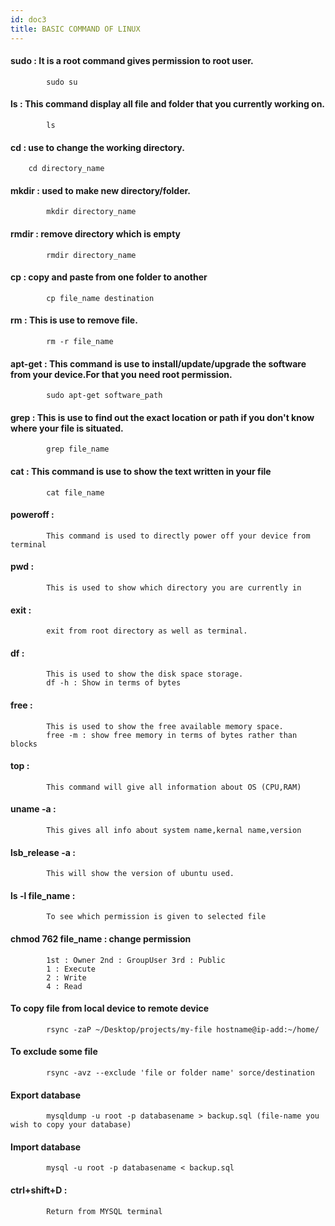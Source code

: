 ```yaml
---
id: doc3
title: BASIC COMMAND OF LINUX
---
```

#### sudo : It is a root command gives permission to root user.
			sudo su

#### ls : This command display all file and folder that you currently working on.
			ls

#### cd : use to change the working directory.
		cd directory_name

#### mkdir : used to make new directory/folder.
			mkdir directory_name

#### rmdir : remove directory which is empty
			rmdir directory_name

#### cp : copy and paste from one folder to another
			cp file_name destination

#### rm : This is use to remove file.
			rm -r file_name

#### apt-get : This command is use to install/update/upgrade the software from your device.For that you need root permission.
			sudo apt-get software_path

#### grep : This is use to find out the exact location or path if you don't know where your file is situated.
			grep file_name

#### cat : This command is use to show the text written in your file
			cat file_name

#### poweroff :
			This command is used to directly power off your device from terminal

#### pwd :
			This is used to show which directory you are currently in

#### exit :
			exit from root directory as well as terminal.

#### df :
			This is used to show the disk space storage.
			df -h : Show in terms of bytes

#### free :
			This is used to show the free available memory space.
			free -m : show free memory in terms of bytes rather than blocks

#### top :
			This command will give all information about OS (CPU,RAM)

#### uname -a :
			This gives all info about system name,kernal name,version

#### lsb_release -a :
			This will show the version of ubuntu used.

#### ls -l file_name :
			To see which permission is given to selected file

#### chmod 762 file_name : change permission
			1st : Owner 2nd : GroupUser 3rd : Public
			1 : Execute
			2 : Write
			4 : Read  

#### To copy file from local device to remote device
			rsync -zaP ~/Desktop/projects/my-file hostname@ip-add:~/home/  

#### To exclude some file
			rsync -avz --exclude 'file or folder name' sorce/destination

#### Export database
			mysqldump -u root -p databasename > backup.sql (file-name you wish to copy your database)

#### Import database
			mysql -u root -p databasename < backup.sql

#### ctrl+shift+D :
			Return from MYSQL terminal
